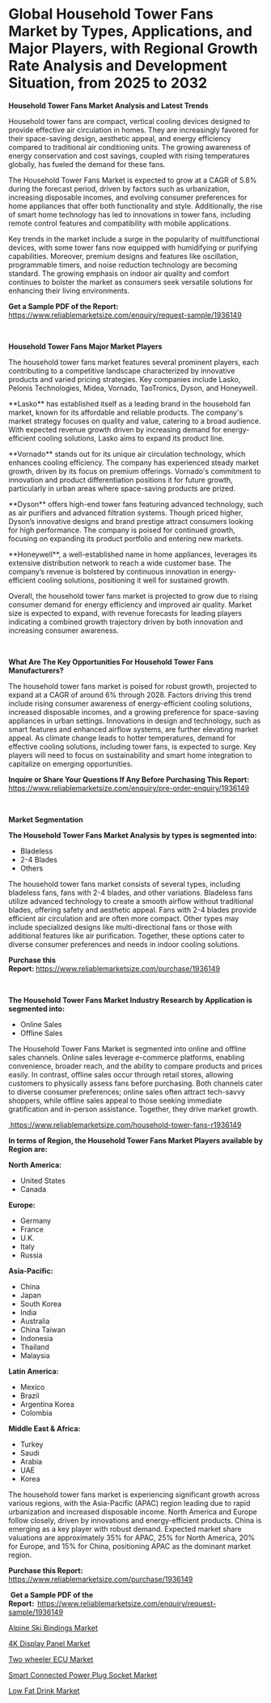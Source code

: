 <p><h1>Global Household Tower Fans Market by Types, Applications, and Major Players, with Regional Growth Rate Analysis and Development Situation, from 2025 to 2032</h1></p><p><strong>Household Tower Fans Market Analysis and Latest Trends</strong></p>
<p><p>Household tower fans are compact, vertical cooling devices designed to provide effective air circulation in homes. They are increasingly favored for their space-saving design, aesthetic appeal, and energy efficiency compared to traditional air conditioning units. The growing awareness of energy conservation and cost savings, coupled with rising temperatures globally, has fueled the demand for these fans.</p><p>The Household Tower Fans Market is expected to grow at a CAGR of 5.8% during the forecast period, driven by factors such as urbanization, increasing disposable incomes, and evolving consumer preferences for home appliances that offer both functionality and style. Additionally, the rise of smart home technology has led to innovations in tower fans, including remote control features and compatibility with mobile applications.</p><p>Key trends in the market include a surge in the popularity of multifunctional devices, with some tower fans now equipped with humidifying or purifying capabilities. Moreover, premium designs and features like oscillation, programmable timers, and noise reduction technology are becoming standard. The growing emphasis on indoor air quality and comfort continues to bolster the market as consumers seek versatile solutions for enhancing their living environments.</p></p>
<p><strong>Get a Sample PDF of the Report:&nbsp;</strong> <a href="https://www.reliablemarketsize.com/enquiry/request-sample/1936149?utm_campaign=1991&utm_medium=2&utm_source=Github&utm_content=ia&utm_term=06022025&utm_id=household-tower-fans">https://www.reliablemarketsize.com/enquiry/request-sample/1936149</a></p>
<p>&nbsp;</p>
<p><strong>Household Tower Fans Major Market Players</strong></p>
<p><p>The household tower fans market features several prominent players, each contributing to a competitive landscape characterized by innovative products and varied pricing strategies. Key companies include Lasko, Pelonis Technologies, Midea, Vornado, TaoTronics, Dyson, and Honeywell.</p><p>**Lasko** has established itself as a leading brand in the household fan market, known for its affordable and reliable products. The company's market strategy focuses on quality and value, catering to a broad audience. With expected revenue growth driven by increasing demand for energy-efficient cooling solutions, Lasko aims to expand its product line.</p><p>**Vornado** stands out for its unique air circulation technology, which enhances cooling efficiency. The company has experienced steady market growth, driven by its focus on premium offerings. Vornado's commitment to innovation and product differentiation positions it for future growth, particularly in urban areas where space-saving products are prized.</p><p>**Dyson** offers high-end tower fans featuring advanced technology, such as air purifiers and advanced filtration systems. Though priced higher, Dyson’s innovative designs and brand prestige attract consumers looking for high performance. The company is poised for continued growth, focusing on expanding its product portfolio and entering new markets.</p><p>**Honeywell**, a well-established name in home appliances, leverages its extensive distribution network to reach a wide customer base. The company’s revenue is bolstered by continuous innovation in energy-efficient cooling solutions, positioning it well for sustained growth.</p><p>Overall, the household tower fans market is projected to grow due to rising consumer demand for energy efficiency and improved air quality. Market size is expected to expand, with revenue forecasts for leading players indicating a combined growth trajectory driven by both innovation and increasing consumer awareness.</p></p>
<p>&nbsp;</p>
<p><strong>What Are The Key Opportunities For Household Tower Fans Manufacturers?</strong></p>
<p><p>The household tower fans market is poised for robust growth, projected to expand at a CAGR of around 6% through 2028. Factors driving this trend include rising consumer awareness of energy-efficient cooling solutions, increased disposable incomes, and a growing preference for space-saving appliances in urban settings. Innovations in design and technology, such as smart features and enhanced airflow systems, are further elevating market appeal. As climate change leads to hotter temperatures, demand for effective cooling solutions, including tower fans, is expected to surge. Key players will need to focus on sustainability and smart home integration to capitalize on emerging opportunities.</p></p>
<p><strong>Inquire or Share Your Questions If Any Before Purchasing This Report:</strong> <a href="https://www.reliablemarketsize.com/enquiry/pre-order-enquiry/1936149?utm_campaign=1991&utm_medium=2&utm_source=Github&utm_content=ia&utm_term=06022025&utm_id=household-tower-fans">https://www.reliablemarketsize.com/enquiry/pre-order-enquiry/1936149</a></p>
<p>&nbsp;</p>
<p><strong>Market Segmentation</strong></p>
<p><strong>The Household Tower Fans Market Analysis by types is segmented into:</strong></p>
<p><ul><li>Bladeless</li><li>2-4 Blades</li><li>Others</li></ul></p>
<p><p>The household tower fans market consists of several types, including bladeless fans, fans with 2-4 blades, and other variations. Bladeless fans utilize advanced technology to create a smooth airflow without traditional blades, offering safety and aesthetic appeal. Fans with 2-4 blades provide efficient air circulation and are often more compact. Other types may include specialized designs like multi-directional fans or those with additional features like air purification. Together, these options cater to diverse consumer preferences and needs in indoor cooling solutions.</p></p>
<p><strong>Purchase this Report:&nbsp;</strong><a href="https://www.reliablemarketsize.com/purchase/1936149?utm_campaign=1991&utm_medium=2&utm_source=Github&utm_content=ia&utm_term=06022025&utm_id=household-tower-fans">https://www.reliablemarketsize.com/purchase/1936149</a></p>
<p>&nbsp;</p>
<p><strong>The Household Tower Fans Market Industry Research by Application is segmented into:</strong></p>
<p><ul><li>Online Sales</li><li>Offline Sales</li></ul></p>
<p><p>The Household Tower Fans Market is segmented into online and offline sales channels. Online sales leverage e-commerce platforms, enabling convenience, broader reach, and the ability to compare products and prices easily. In contrast, offline sales occur through retail stores, allowing customers to physically assess fans before purchasing. Both channels cater to diverse consumer preferences; online sales often attract tech-savvy shoppers, while offline sales appeal to those seeking immediate gratification and in-person assistance. Together, they drive market growth.</p></p>
<p><a href="https://www.reliablemarketsize.com/household-tower-fans-r1936149?utm_campaign=1991&utm_medium=2&utm_source=Github&utm_content=ia&utm_term=06022025&utm_id=household-tower-fans">&nbsp;https://www.reliablemarketsize.com/household-tower-fans-r1936149</a></p>
<p><strong>In terms of Region, the Household Tower Fans Market Players available by Region are:</strong></p>
<p>
    <p> <strong> North America: </strong>
        <ul>
            <li>United States</li>
            <li>Canada</li>
        </ul>
        </p> 
    <p> <strong> Europe: </strong>
        <ul>
            <li>Germany</li>
            <li>France</li>
            <li>U.K.</li>
            <li>Italy</li>
            <li>Russia</li>
        </ul>
        </p> 
    <p> <strong> Asia-Pacific: </strong>
        <ul>
            <li>China</li>
            <li>Japan</li>
            <li>South Korea</li>
            <li>India</li>
            <li>Australia</li>
            <li>China Taiwan</li>
            <li>Indonesia</li>
            <li>Thailand</li>
            <li>Malaysia</li>
        </ul>
        </p> 
    <p> <strong> Latin America: </strong>
        <ul>
            <li>Mexico</li>
            <li>Brazil</li>
            <li>Argentina Korea</li>
            <li>Colombia</li>
        </ul>
        </p> 
    <p> <strong> Middle East & Africa: </strong>
        <ul>
            <li>Turkey</li>
            <li>Saudi</li>
            <li>Arabia</li>
            <li>UAE</li>
            <li>Korea</li>
        </ul>
    </p>
    </p>
<p><p>The household tower fans market is experiencing significant growth across various regions, with the Asia-Pacific (APAC) region leading due to rapid urbanization and increased disposable income. North America and Europe follow closely, driven by innovations and energy-efficient products. China is emerging as a key player with robust demand. Expected market share valuations are approximately 35% for APAC, 25% for North America, 20% for Europe, and 15% for China, positioning APAC as the dominant market region.</p></p>
<p><strong>Purchase this Report: </strong><a href="https://www.reliablemarketsize.com/purchase/1936149?utm_campaign=1991&utm_medium=2&utm_source=Github&utm_content=ia&utm_term=06022025&utm_id=household-tower-fans">https://www.reliablemarketsize.com/purchase/1936149</a></p>
<p>&nbsp;<strong>Get a Sample PDF of the Report:&nbsp;&nbsp;</strong><a href="https://www.reliablemarketsize.com/enquiry/request-sample/1936149?utm_campaign=1991&utm_medium=2&utm_source=Github&utm_content=ia&utm_term=06022025&utm_id=household-tower-fans">https://www.reliablemarketsize.com/enquiry/request-sample/1936149</a></p>
<p><strong></strong></p>
<p><p><a href="https://github.com/YashRP12/Market-Research-Report-List-7/blob/main/alpine-ski-bindings-market.md?utm_campaign=1991&utm_medium=2&utm_source=Github&utm_content=ia&utm_term=06022025&utm_id=household-tower-fans">Alpine Ski Bindings Market</a></p><p><a href="https://www.linkedin.com/pulse/4k-display-panel-market-trends-analysis-2025-2032-size-share-eekxc?utm_campaign=1991&utm_medium=2&utm_source=Github&utm_content=ia&utm_term=06022025&utm_id=household-tower-fans">4K Display Panel Market</a></p><p><a href="https://www.linkedin.com/pulse/two-wheeler-ecu-marketanticipated-grow-predicted-cagr-131-indicating-tbvmc?utm_campaign=1991&utm_medium=2&utm_source=Github&utm_content=ia&utm_term=06022025&utm_id=household-tower-fans">Two wheeler ECU Market</a></p><p><a href="https://www.linkedin.com/pulse/in-depth-analysis-smart-connected-power-plug-socket-market-fygte?utm_campaign=1991&utm_medium=2&utm_source=Github&utm_content=ia&utm_term=06022025&utm_id=household-tower-fans">Smart Connected Power Plug Socket Market</a></p><p><a href="https://www.linkedin.com/pulse/low-fat-drink-market-size-growing-71-growth-rate-from-3t18e?utm_campaign=1991&utm_medium=2&utm_source=Github&utm_content=ia&utm_term=06022025&utm_id=household-tower-fans">Low Fat Drink Market</a></p></p>
